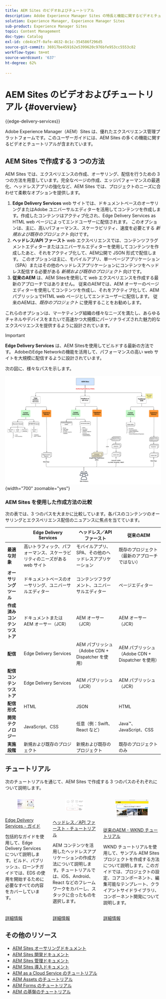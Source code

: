 ```yaml
---
title: AEM Sites のビデオおよびチュートリアル
description: Adobe Experience Manager Sites の特長と機能に関するビデオとチュートリアルをご覧ください。AEM Sites は、優れたエクスペリエンス管理プラットフォームです。
solution: Experience Manager, Experience Manager Sites
sub-product: Experience Manager Sites
topic: Content Management
doc-type: Catalog
exl-id: cde4ce7f-0afe-4632-8c1c-354586f296d5
source-git-commit: 36917be459162e5399620c976bfe953cc5553c82
workflow-type: tm+mt
source-wordcount: '637'
ht-degree: 62%

---
```


# AEM Sites のビデオおよびチュートリアル {#overview}

{{edge-delivery-services}}

Adobe Experience Manager（AEM）Sites は、優れたエクスペリエンス管理プラットフォームです。このユーザーガイドには、AEM Sites の多くの機能に関するビデオとチュートリアルが含まれています。

## AEM Sites で作成する 3 つの方法

AEM Sites では、エクスペリエンスの作成、オーサリング、配信を行うための 3 つの方法を用意しています。完全なページの作成、エッジパフォーマンスの最適化、ヘッドレスアプリの強化など、AEM Sites では、プロジェクトのニーズに合わせて柔軟なオプションを提供します。

1. **Edge Delivery Services** web サイトでは、ドキュメントベースのオーサリングまたはAdobe ユニバーサルエディターを活用してコンテンツを作成します。作成したコンテンツはアクティブ化され、Edge Delivery Services as HTML web ページによってエンドユーザーに配信されます。 このオプションは、主に、高いパフォーマンス、スケーラビリティ、速度を必要とする _新規および既存のプロジェクト_ 向けです。
1. **ヘッドレス/API ファースト** web エクスペリエンスでは、コンテンツフラグメントエディターまたはユニバーサルエディターを使用してコンテンツを作成したあと、それをアクティブ化して、AEM公開で JSON 形式で配信します。 このオプションは主に、モバイルアプリ、単一ページアプリケーション（SPA）またはその他のヘッドレスアプリケーションにコンテンツをヘッドレス配信する必要がある _新規および既存のプロジェクト_ 向けです。
1. **従来のAEM** は、AEM Sitesを使用して web エクスペリエンスを作成する最新のアプローチではありません。 従来のAEMでは、AEM オーサーのページエディターを使用してコンテンツを作成し、それをアクティブ化して、AEM パブリッシュでHTML web ページとしてエンドユーザーに配信します。 従来のAEMは、_既存のプロジェクト_ に使用することをお勧めします。

これらのオプションは、マーケティング組織の様々なニーズを満たし、あらゆるチャネルやデバイスをまたいで高速かつ大規模にパーソナライズされた魅力的なエクスペリエンスを提供するように設計されています。

>[!IMPORTANT]
>
> **Edge Delivery Services** は、AEM Sitesを使用してビルドする最新の方法です。 AdobeのEdge Networkの機能を活用して、パフォーマンスの高い web サイトを大規模に配信するように設計されています。

次の図に、様々なパスを示します。

![AEM-Sites-Content-Authoring-and-Experience-Delivery-Paths.png](./assets/aem-sites-authoring-and-experience-delivery-paths.png){width="700" zoomable="yes"}

### AEM Sites を使用した作成方法の比較

次の表では、3 つのパスを大まかに比較しています。各パスのコンテンツのオーサリングとエクスペリエンス配信のニュアンスに焦点を当てています。

|            | Edge Delivery Services | ヘッドレス／API ファースト | 従来のAEM |
|---------------------|------------------------------|---------------------------------|---------------------------------------------|
| **最適な対象** | 高いトラフィック、パフォーマンス、スケーラビリティのニーズがある web サイト | モバイルアプリ、SPA、その他のヘッドレスアプリケーション | 既存のプロジェクト （最新のアプローチではない） |
| **オーサリングツール** | ドキュメントベースのオーサリング、ユニバーサルエディター | コンテンツフラグメント、ユニバーサルエディター | ページエディター |
| **作成済みコンテンツストア** | ドキュメントまたは AEM オーサー（JCR） | AEM オーサー（JCR） | AEM オーサー（JCR） |
| **配信** | Edge Delivery Services | AEM パブリッシュ（Adobe CDN + Dispatcher を使用） | AEM パブリッシュ（Adobe CDN + Dispatcher を使用） |
| **配信コンテンツストア** | Edge Delivery Services | AEM パブリッシュ（JCR） | AEM パブリッシュ（JCR） |
| **配信形式** | HTML | JSON | HTML |
| **開発テクノロジー** | JavaScript、CSS | 任意（例：Swift、React など） | Java™、JavaScript、CSS |
| **実施段階** | 新規および既存のプロジェクト | 新規および既存のプロジェクト | 既存のプロジェクトのみ |

## チュートリアル

次のチュートリアルを通じて、AEM Sites で作成する 3 つのパスのそれぞれについて説明します。

<!-- CARDS

* https://www.aem.live/docs/
  {title = Edge Delivery Services - Guides}
  {description = Explore Edge Delivery Services with comprehensive guides. The Build, Publish, and Launch guides cover everything you need to get started with EDS.}
  {image = ./assets/edge-delivery-services.png}
  {target = _blank}
* https://experienceleague.adobe.com/en/docs/experience-manager-learn/getting-started-with-aem-headless/overview
  {title = Headless/API-First - Tutorials}
  {description = Learn how to build headless applications powered by AEM content. Tutorials cover frameworks like iOS, Android, and React—choose what fits your stack.}
  {image = ./assets/headless.png}
  {target = _self}
* https://experienceleague.adobe.com/en/docs/experience-manager-learn/getting-started-wknd-tutorial-develop/overview
  {title = Traditional AEM - WKND Tutorial}
  {description = Learn how to build a sample AEM Sites project using the WKND tutorial. This guide walks you through project setup, Core Components, Editable Templates, client-side libraries, and component development.}
  {image = ./assets/aem-wknd-spa-editor-tutorial.png}
  {target = _self}
-->
<!-- START CARDS HTML - DO NOT MODIFY BY HAND -->
<div class="columns">
    <div class="column is-half-tablet is-half-desktop is-one-third-widescreen" aria-label="Edge Delivery Services - Guides">
        <div class="card" style="height: 100%; display: flex; flex-direction: column; height: 100%;">
            <div class="card-image">
                <figure class="image x-is-16by9">
                    <a href="https://www.aem.live/docs/" title="Edge Delivery Services - ガイド" target="_blank" rel="referrer">
                        <img class="is-bordered-r-small" src="./assets/edge-delivery-services.png" alt="Edge Delivery Services - ガイド"
                             style="width: 100%; aspect-ratio: 16 / 9; object-fit: cover; overflow: hidden; display: block; margin: auto;">
                    </a>
                </figure>
            </div>
            <div class="card-content is-padded-small" style="display: flex; flex-direction: column; flex-grow: 1; justify-content: space-between;">
                <div class="top-card-content">
                    <p class="headline is-size-6 has-text-weight-bold">
                        <a href="https://www.aem.live/docs/" target="_blank" rel="referrer" title="Edge Delivery Services - ガイド">Edge Delivery Services - ガイド</a>
                    </p>
                    <p class="is-size-6">包括的なガイドを使用して、Edge Delivery Services について説明します。ビルド、パブリッシュ、ローンチガイドでは、EDS の使用を開始するために必要なすべての内容をカバーしています。</p>
                </div>
                <a href="https://www.aem.live/docs/" target="_blank" rel="referrer" class="spectrum-Button spectrum-Button--outline spectrum-Button--primary spectrum-Button--sizeM" style="align-self: flex-start; margin-top: 1rem;">
                    <span class="spectrum-Button-label has-no-wrap has-text-weight-bold">詳細情報</span>
                </a>
            </div>
        </div>
    </div>
    <div class="column is-half-tablet is-half-desktop is-one-third-widescreen" aria-label="Headless/API-First - Tutorials">
        <div class="card" style="height: 100%; display: flex; flex-direction: column; height: 100%;">
            <div class="card-image">
                <figure class="image x-is-16by9">
                    <a href="https://experienceleague.adobe.com/ja/docs/experience-manager-learn/getting-started-with-aem-headless/overview" title="ヘッドレス／API ファースト - チュートリアル" target="_self" rel="referrer">
                        <img class="is-bordered-r-small" src="./assets/headless.png" alt="ヘッドレス／API ファースト - チュートリアル"
                             style="width: 100%; aspect-ratio: 16 / 9; object-fit: cover; overflow: hidden; display: block; margin: auto;">
                    </a>
                </figure>
            </div>
            <div class="card-content is-padded-small" style="display: flex; flex-direction: column; flex-grow: 1; justify-content: space-between;">
                <div class="top-card-content">
                    <p class="headline is-size-6 has-text-weight-bold">
                        <a href="https://experienceleague.adobe.com/ja/docs/experience-manager-learn/getting-started-with-aem-headless/overview" target="_self" rel="referrer" title="ヘッドレス／API ファースト - チュートリアル">ヘッドレス／API ファースト - チュートリアル</a>
                    </p>
                    <p class="is-size-6">AEM コンテンツを活用したヘッドレスアプリケーションの作成方法について説明します。チュートリアルでは、iOS、Android、React などのフレームワークをカバーし、スタックに合ったものを選択します。</p>
                </div>
                <a href="https://experienceleague.adobe.com/ja/docs/experience-manager-learn/getting-started-with-aem-headless/overview" target="_self" rel="referrer" class="spectrum-Button spectrum-Button--outline spectrum-Button--primary spectrum-Button--sizeM" style="align-self: flex-start; margin-top: 1rem;">
                    <span class="spectrum-Button-label has-no-wrap has-text-weight-bold">詳細情報</span>
                </a>
            </div>
        </div>
    </div>
    <div class="column is-half-tablet is-half-desktop is-one-third-widescreen" aria-label="Traditional AEM - WKND Tutorial">
        <div class="card" style="height: 100%; display: flex; flex-direction: column; height: 100%;">
            <div class="card-image">
                <figure class="image x-is-16by9">
                    <a href="https://experienceleague.adobe.com/ja/docs/experience-manager-learn/getting-started-wknd-tutorial-develop/overview" title="従来のAEM - WKND チュートリアル" target="_self" rel="referrer">
                        <img class="is-bordered-r-small" src="./assets/aem-wknd-spa-editor-tutorial.png" alt="従来のAEM - WKND チュートリアル"
                             style="width: 100%; aspect-ratio: 16 / 9; object-fit: cover; overflow: hidden; display: block; margin: auto;">
                    </a>
                </figure>
            </div>
            <div class="card-content is-padded-small" style="display: flex; flex-direction: column; flex-grow: 1; justify-content: space-between;">
                <div class="top-card-content">
                    <p class="headline is-size-6 has-text-weight-bold">
                        <a href="https://experienceleague.adobe.com/ja/docs/experience-manager-learn/getting-started-wknd-tutorial-develop/overview" target="_self" rel="referrer" title="従来のAEM - WKND チュートリアル"> 従来のAEM - WKND チュートリアル </a>
                    </p>
                    <p class="is-size-6">WKND チュートリアルを使用して、サンプル AEM Sites プロジェクトを作成する方法について説明します。このガイドでは、プロジェクトの設定、コアコンポーネント、編集可能なテンプレート、クライアントサイドライブラリ、コンポーネント開発について説明します。</p>
                </div>
                <a href="https://experienceleague.adobe.com/ja/docs/experience-manager-learn/getting-started-wknd-tutorial-develop/overview" target="_self" rel="referrer" class="spectrum-Button spectrum-Button--outline spectrum-Button--primary spectrum-Button--sizeM" style="align-self: flex-start; margin-top: 1rem;">
                    <span class="spectrum-Button-label has-no-wrap has-text-weight-bold">詳細情報</span>
                </a>
            </div>
        </div>
    </div>
</div>
<!-- END CARDS HTML - DO NOT MODIFY BY HAND -->


## その他のリソース

* [AEM Sites オーサリングドキュメント](https://experienceleague.adobe.com/ja/docs/experience-manager-65/content/sites/authoring/essentials/first-steps)
* [AEM Sites 開発ドキュメント](https://experienceleague.adobe.com/ja/docs/experience-manager-65/content/implementing/developing/introduction/getting-started)
* [AEM Sites 管理ドキュメント](https://experienceleague.adobe.com/ja/docs/experience-manager-65/content/sites/administering/home)
* [AEM Sites 導入ドキュメント](https://experienceleague.adobe.com/ja/docs/experience-manager-65/content/implementing/deploying/introduction/platform)
* [AEM as a Cloud Service のチュートリアル](/help/cloud-service/overview.md)
* [AEM Assets のチュートリアル](/help/assets/overview.md)
* [AEM Forms のチュートリアル](/help/forms/overview.md)
* [AEM の基盤のチュートリアル](/help/foundation/overview.md)
